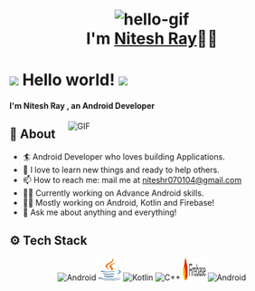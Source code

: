 
<h1 align="center"> <img src="https://d1slky1s14skwk.cloudfront.net/t1nwps%2Fpreview%2F63485735%2Fmain_large.gif?response-content-disposition=inline%3Bfilename%3D%22main_large.gif%22%3B&response-content-type=image%2Fgif&Expires=1735891364&Signature=Rkw16aEyEf2CH68ugjUIAsPFAR3Y2Q-j35D-LpUSJcR~jPrrUFv9n98ATJYTCzQijt~zdUo8knyNWgm2JVLheiYMq87q~U~SLHTF2Ly94mtebL5j~Pr5L-eGjlp-k2p4lBnejYSNyHd2yj9BxjllFewry8oRlDCiT3zfE1QXVXRTacy~UDLbcZ8MHVHwi1~ajEEhF0spFziZClB0az2JjvKfEtypeWvSBcA7ELB-Pcwu3COSjdZcphUs8nMft98Ukx9WjjFEFhY395By8LOfwM77I31CpF83pqN4ko09qbIzI4wwTqEx3brnvxfcYfJMqWk3-5wVzZyWIx~Gf~Fp7w__&Key-Pair-Id=APKAJT5WQLLEOADKLHBQ" alt="hello-gif"> <br >I'm <a href="https://www.linkedin.com/in/nitesh-ray-51bb85318/">Nitesh Ray</a>👨‍💻</h1>


# <img src="https://github.com/TheDudeThatCode/TheDudeThatCode/blob/master/Assets/Hi.gif" width="29px"> Hello world!&nbsp;<img src="https://github.com/TheDudeThatCode/TheDudeThatCode/blob/master/Assets/Earth.gif" width="24px">           
#### I'm Nitesh Ray , an Android Developer

<img align="right" alt="GIF" src="https://d2mf0dukwsiak5.cloudfront.net/r7bkps%2Fpreview%2F63485291%2Fmain_full.gif?response-content-disposition=inline%3Bfilename%3D%22main_full.gif%22%3B&response-content-type=image%2Fgif&Expires=1735889709&Signature=PXW0LE6TCZ4yIUGjLvWbvLFmnnfqPYUyrHgRgDjfJAHff9Awe8rq8QbgaTlXAQULgkTyrffgS0vIYMuI~~k6v77k3-Rs6WKGEdUJGyZHIqYX7Ps-CjJaJ~seURBEwBqX0tFyspBNub3wYCkrEOiixnf1m676toNNuWk2J8qNI8l13b9YiydqncBCq-C8cC34mkCZ1A2u2R8MEzu1ZIFwoHZKPf9kMZ3VQhtmzmVJB0vqyymPXFmjy8Cn4fyelb16TWKM2~U8p7dh75bVspHB-HEoMogunsZqIBYDUbTHCmYTcmAqywjAI0IW0ljixuNDsLZW8P-qpLRv8tN3tCtXpA__&Key-Pair-Id=APKAJT5WQLLEOADKLHBQ" width="400px" />

## 🧐 About
- 🏄‍ Android Developer who loves building Applications.
- 🌱 I love to learn new things and ready to help others.
- 📫 How to reach me: mail me at [niteshr070104@gmail.com](niteshr070104@gmail.com)
- 🧙‍♂️ Currently working on Advance Android skills. 
- 👨‍💻 Mostly working on Android, Kotlin and Firebase!
- 💬 Ask me about anything and everything! 

## ⚙ Tech Stack
<p align="center">
<img src="https://raw.githubusercontent.com/gilbarbara/logos/master/logos/android-icon.svg" alt="Android" width="40" height="40"/> <img src="https://raw.githubusercontent.com/gilbarbara/logos/master/logos/java.svg" alt="Java" width="40" height="40"/> 
<img src="https://www.jrebel.com/sites/default/files/image/2021-01/what%20is%20kotlin%20banner%20image.png" alt="Kotlin" width="70" height="40"/>   
<img src="https://raw.githubusercontent.com/gilbarbara/logos/master/logos/git-icon.svg" alt="C++" width="40" height="40"/> 
<img src="https://raw.githubusercontent.com/gilbarbara/logos/master/logos/firebase.svg" alt="Firebase" width="40" height="40"/> 
<img src="https://raw.githubusercontent.com/gilbarbara/logos/master/logos/figma.svg" alt="Android" width="40" height="40"/> 
</p>
